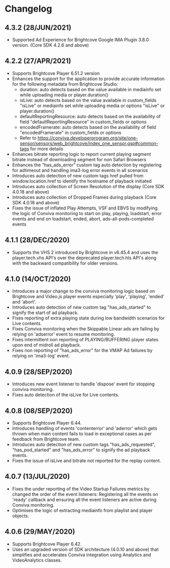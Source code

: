 
# Changelog

## 4.3.2 (28/JUN/2021)
* Supported Ad Experience for Brightcove Google IMA Plugin 3.8.0 version. (Core SDK 4.2.6 and above)

## 4.2.2 (27/APR/2021)
* Supports Brightcove Player 6.51.2 version
* Enhances the support for the application to provide accurate information for the following metadata from Brightcove Studio:
  * duration: auto detects based on the value available in mediainfo set while uploading media or player.duration()
  * isLive: auto detects based on the value available in custom_fields "isLive" or mediainfo set while uploading media or options "isLive" or player.duration()
  * defaultReportingResource: auto detects based on the availability of field "defaultReportingResource" in custom_fields or options
  * encodedFramerate: auto detects based on the availability of field "encodedFramerate" in custom_fields or options
  * Refer to https://conviva.developerprogram.org/site/one-sensor/sensors/web_brightcove/index_one_sensor.gsp#common-tags for more details
* Enhances bitrate reporting logic to report current playing segment bitrate instead of downloading segment for non Safari Browsers
* Enhances the “has_ads_error” custom tag auto detection by registering for adtimeout and handling ima3-log error events in all scenarios
* Introduces auto detection of new custom tags href pulled from window.location.href to identify the hostname of playback initiated
* Introduces auto collection of Screen Resolution of the display (Core SDK 4.0.18 and above)
* Introduces auto collection of Dropped Frames during playback (Core SDK 4.0.18 and above)
* Fixes the issue of inflated Play Attempts, VSF and EBVS by modifying the logic of Conviva monitoring to start on play, playing, loadstart, error events and end on loadstart, ended, abort, ads-all-pods-completed events

## 4.1.1 (28/DEC/2020)
* Supports the VHS 2 introduced by Brightcove in v6.45.4 and uses the player.tech.vhs API's over the deprecated player.tech.hls API's along with the backward compatibility for older versions.

## 4.1.0 (14/OCT/2020)
* Introduces a major change to the conviva monitoring logic based on Brightcove and Video.js player events especially 'play', 'playing', 'ended' and 'abort'.
* Introduces auto detection of new custom tag "has_ads_started" to signify the start of ad playback.
* Fixes reporting of extra playing state during low bandwidth scenarios for Live contents.
* Fixes Conviva monitoring when the Skippable Linear ads are failing by relying on 'adserror' event to resume monitoring.
* Fixes intermittent non reporting of PLAYING/BUFFERING player states upon end of midroll ad playback.
* Fixes non reporting of "has_ads_error" for the VMAP Ad failures by relying on 'ima3-log' event.

## 4.0.9 (28/SEP/2020)
* Introduces new event listener to handle 'dispose' event for stopping conviva monitoring.
* Fixes auto detection of the isLive for Live contents. 

## 4.0.8 (08/SEP/2020)
* Supports Brightcove Player 6.44.
* Introduces handling of events 'contenterror' and 'aderror' which gets thrown when main content fails to load in exceptional cases as per feedback from Brightcove team.
* Introduces auto detection of new custom tags "has_ads_requested", "has_pod_started" and "has_ads_error" to signify the ad playback events.
* Fixes the issue of isLive and bitrate not reported for the replay content.

## 4.0.7 (13/JUL/2020)
* Fixes the under reporting of the Video Startup Failures metrics by changed the order of the event listeners: Registering all the events on 'ready' callback and ensuring all the event listeners are active during Conviva monitoring.
* Optimises the logic of extracting mediainfo from playlist and player objects.


## 4.0.6 (29/MAY/2020)
* Supports Brightcove Player 6.42.
* Uses an upgraded version of SDK architecture (4.0.10 and above) that simplifies and accelerates Conviva integration using Analytics and VideoAnalytics classes.
